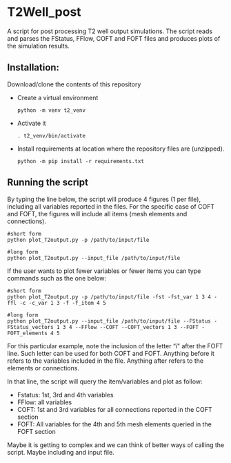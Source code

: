 # T2Well_post
A script for post processing T2 well output simulations.
The script reads and parses the FStatus, FFlow, COFT and FOFT files and produces plots of the simulation results.

## Installation:

Download/clone the contents of this repository

- Create a virtual environment
  ```shell
  python -m venv t2_venv
  ```
- Activate it
  ```shell
  . t2_venv/bin/activate
  ```
- Install requirements at location where the repository files are (unzipped).
  ```shell
  python -m pip install -r requirements.txt
  ```

## Running the script

By typing the line below, the script will produce 4 figures (1 per file), including all variables reported in the files. For the specific case of COFT and FOFT, the figures will include all items (mesh elements and connections).

```shell
#short form
python plot_T2output.py -p /path/to/input/file

#long form
python plot_T2output.py --input_file /path/to/input/file
```

If the user wants to plot fewer variables or fewer items you can type commands such as the one below:
```shell
#short form
python plot_T2output.py -p /path/to/input/file -fst -fst_var 1 3 4 -ffl -c -c_var 1 3 -f -f_item 4 5

#long form
python plot_T2output.py --input_file /path/to/input/file --FStatus -FStatus_vectors 1 3 4 --FFlow --COFT --COFT_vectors 1 3 --FOFT -FOFT_elements 4 5
```

For this particular example, note the inclusion of the letter “i" after the FOFT line. Such letter can be used for both COFT and FOFT. Anything before it refers to the variables included in the file. Anything after refers to the elements or connections.

In that line, the script will query the item/variables and plot as follow:
- Fstatus: 1st, 3rd and 4th variables
- FFlow: all variables
- COFT: 1st and 3rd variables for all connections reported in the COFT section
- FOFT: All variables for the 4th and 5th  mesh elements queried in the FOFT section

Maybe it is getting to complex and we can think of better ways of calling the script. Maybe including and input file.


